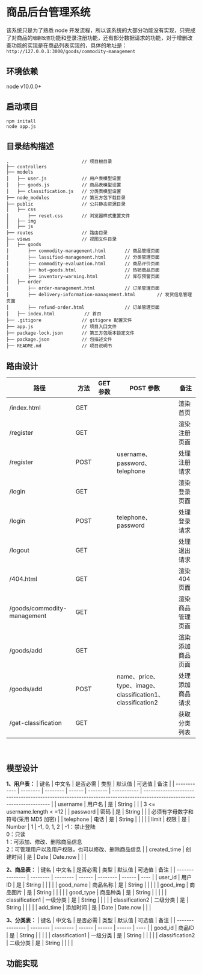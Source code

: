 # 商品后台管理系统
该系统只是为了熟悉 node 开发流程，所以该系统的大部分功能没有实现，只完成了对商品的`增删改查`功能和登录注册功能，还有部分数据请求的功能，对于增删改查功能的实现是在商品列表实现的，具体的地址是：`http://127.0.0.1:3000/goods/commodity-management`

## 环境依赖
node v10.0.0+

## 启动项目
```shell
npm initall
node app.js
```

## 目录结构描述
```
.                           // 项目根目录
├── controllers
├── models
│   ├── user.js             // 用户表模型设置
│   ├── goods.js            // 商品表模型设置
│   ├── classification.js   // 分类表模型设置
├── node_modules            // 第三方包下载目录
├── public                  // 公共静态资源目录
│   ├── css
│       ├── reset.css       // 浏览器样式重置文件
│   ├── img
│   ├── js
├── routes                  // 路由目录
├── views                   // 视图文件目录
│   ├── goods
│       ├── commodity-management.html       // 商品管理页面
│       ├── lassified-management.html       // 分类管理页面
│       ├── commodity-evaluation.html       // 商品评价页面
│       ├── hot-goods.html                  // 热销商品页面
│       ├── inventory-warning.html          // 库存预警页面
│   ├── order
│       ├── order-management.html           // 订单管理页面
│       ├── delivery-information-management.html        // 发货信息管理页面
│       ├── refund-order.html               // 订单管理页面
│   ├── index.html           // 首页
├── .gitigore               // gitigore 配置文件
├── app.js                  // 项目入口文件
├── package-lock.json       // 第三方包版本锁定文件
├── package.json            // 包描述文件
├── README.md               // 项目说明书
```

## 路由设计
| 路径                        | 方法 | GET 参数 | POST 参数                                                  | 备注             |
| --------------------------- | ---- | -------- | ---------------------------------------------------------- | ---------------- |
| /index.html                 | GET  |          |                                                            | 渲染首页         |
| /register                   | GET  |          |                                                            | 渲染注册页面     |
| /register                   | POST |          | username、password、telephone                              | 处理注册请求     |
| /login                      | GET  |          |                                                            | 渲染登录页面     |
| /login                      | POST |          | telephone、password                                        | 处理登录请求     |
| /logout                     | GET  |          |                                                            | 处理退出请求     |
| /404.html                   | GET  |          |                                                            | 渲染404页面      |
| /goods/commodity-management | GET  |          |                                                            | 渲染商品管理页面 |
| /goods/add                  | GET  |          |                                                            | 渲染添加商品页面 |
| /goods/add                  | POST |          | name、price、type、image、classification1、classification2 | 处理添加商品请求 |
| /get-classification         | GET  |          |                                                            | 获取分类列表     |


<br>

## 模型设计
**1、用户表：**
| 键名         | 中文名   | 是否必需 | 类型   | 默认值   | 可选值      | 备注                                                                                                                  |
| ------------ | -------- | -------- | ------ | -------- | ----------- | --------------------------------------------------------------------------------------------------------------------- |
| username     | 用户名   | 是       | String |          |             | 3 <= username.length < =12                                                                                            |
| password     | 密码     | 是       | String |          |             | 必须有字母数字和符号(采用 MD5 加密)                                                                                   |
| telephone    | 电话     | 是       | String |          |             |                                                                                                                       |
| limit        | 权限     | 是       | Number | 1        | -1, 0, 1, 2 | -1：禁止登陆<br />0：只读<br />1：可添加、修改、删除商品信息<br />2：可管理用户以及用户权限，也可以修改、删除商品信息 |
| created_time | 创建时间 | 是       | Date   | Date.now |             |                                                                                                                       |

**2、商品表：**
| 键名            | 中文名   | 是否必需 | 类型   | 默认值   | 可选值 | 备注 |
| --------------- | -------- | -------- | ------ | -------- | ------ | ---- |
| user_id         | 用户ID   | 是       | String |          |        |      |
| good_name       | 商品名称 | 是       | String |          |        |      |
| good_img        | 商品图片 | 是       | String |          |        |      |
| good_type       | 商品种类 | 是       | String |          |        |      |
| classification1 | 一级分类 | 是       | String |          |        |      |
| classification2 | 二级分类 | 是       | String |          |        |      |
| add_time        | 添加时间 | 是       | Date   | Date.now |        |      |

**3、分类表：**
| 键名            | 中文名   | 是否必需 | 类型   | 默认值 | 可选值 | 备注 |
| --------------- | -------- | -------- | ------ | ------ | ------ | ---- |
| good_id         | 商品ID   | 是       | String |        |        |      |
| classification1 | 一级分类 | 是       | String |        |        |      |
| classification2 | 二级分类 | 是       | String |        |        |      |

## 功能实现

